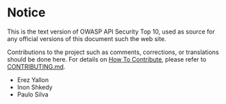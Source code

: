 Notice
======

This is the text version of OWASP API Security Top 10, used as source for any
official versions of this document such the web site.

Contributions to the project such as comments, corrections, or translations
should be done here. For details on [How To Contribute][1], please refer to
[CONTRIBUTING.md][1].

* Erez Yallon
* Inon Shkedy
* Paulo Silva

[1]: ../../CONTRIBUTING.md
